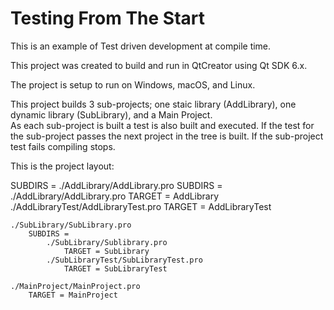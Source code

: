 # Testing From The Start

This is an example of Test driven development at compile time.   

This project was created to build and run in QtCreator using Qt SDK 6.x.

The project is setup to run on Windows, macOS, and Linux.

This project builds 3 sub-projects; one staic library (AddLibrary), one dynamic library (SubLibrary), and a Main Project.   
As each sub-project is built a test is also built and executed.  If the test for the sub-project passes the next project
in the tree is built.  If the sub-project test fails compiling stops.

This is the project layout:

SUBDIRS =
    ./AddLibrary/AddLibrary.pro
        SUBDIRS = 
            ./AddLibrary/AddLibrary.pro
                TARGET = AddLibrary
            ./AddLibraryTest/AddLibraryTest.pro
                TARGET = AddLibraryTest
        
    ./SubLibrary/SubLibrary.pro
        SUBDIRS = 
            ./SubLibrary/Sublibrary.pro
                TARGET = SubLibrary
            ./SubLibraryTest/SubLibraryTest.pro
                TARGET = SubLibraryTest

    ./MainProject/MainProject.pro
        TARGET = MainProject
        
        
